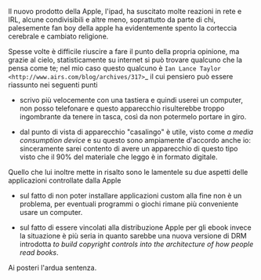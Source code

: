<!--
.. title: ipad
.. slug: ipad
.. date: 2010-02-08 00:00:00
.. tags: 
.. category: 
.. link: 
.. description: 
.. type: text
-->

Il nuovo prodotto della Apple, l'ipad, ha suscitato molte reazioni in rete e IRL, alcune condivisibili e altre meno, soprattutto da parte di chi, palesemente fan boy della apple ha evidentemente spento la corteccia cerebrale e cambiato religione.

Spesse volte è difficile riuscire a fare il punto della propria opinione, ma grazie al cielo, statisticamente su internet si può trovare qualcuno che la pensa come te; nel mio caso questo qualcuno è `Ian Lance Taylor <http://www.airs.com/blog/archives/317>`_ il cui pensiero può essere riassunto nei seguenti punti

* scrivo più velocemente con una tastiera e quindi userei un computer, non posso telefonare e questo apparecchio risulterebbe troppo ingombrante da tenere in tasca, così da non potermelo portare in giro.

* dal punto di vista di apparecchio "casalingo" è utile, visto come *a media consumption device* e su questo sono ampiamente d'accordo anche io: sinceramente sarei contento di avere un apparecchio di questo tipo visto che il 90% del materiale che leggo è in formato digitale.

Quello che lui inoltre mette in risalto sono le lamentele su due aspetti delle applicazioni controllate dalla Apple

* sul fatto di non poter installare applicazioni custom alla fine non è un problema, per eventuali programmi o giochi rimane più conveniente usare un computer.

* sul fatto di essere vincolati alla distribuzione Apple per gli ebook invece la situazione è più seria in quanto sarebbe una nuova versione di DRM introdotta *to build copyright controls into the architecture of how people read books*.

Ai posteri l'ardua sentenza.